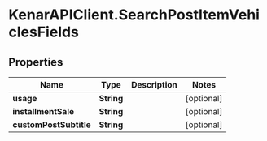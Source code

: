 # KenarAPIClient.SearchPostItemVehiclesFields

## Properties

Name | Type | Description | Notes
------------ | ------------- | ------------- | -------------
**usage** | **String** |  | [optional] 
**installmentSale** | **String** |  | [optional] 
**customPostSubtitle** | **String** |  | [optional] 


